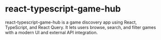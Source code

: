 # react-typescript-game-hub
react-typescript-game-hub is a game discovery app using React, TypeScript, and React Query. It lets users browse, search, and filter games with a modern UI and external API integration.
